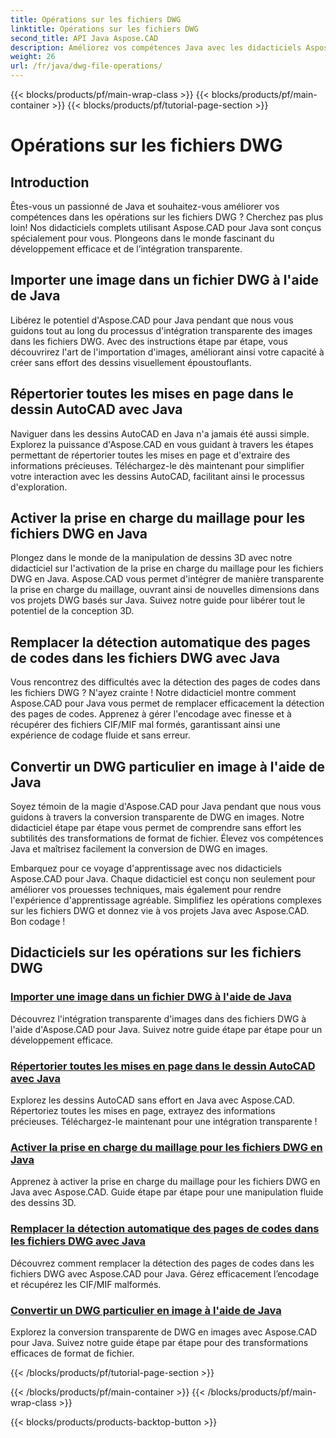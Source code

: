 ```yaml
---
title: Opérations sur les fichiers DWG
linktitle: Opérations sur les fichiers DWG
second_title: API Java Aspose.CAD
description: Améliorez vos compétences Java avec les didacticiels Aspose.CAD. Apprenez l'importation d'images, la liste de mises en page, la prise en charge du maillage, le remplacement des pages de codes et la conversion DWG en image sans effort.
weight: 26
url: /fr/java/dwg-file-operations/
---
```


{{< blocks/products/pf/main-wrap-class >}}
{{< blocks/products/pf/main-container >}}
{{< blocks/products/pf/tutorial-page-section >}}

# Opérations sur les fichiers DWG

## Introduction

Êtes-vous un passionné de Java et souhaitez-vous améliorer vos compétences dans les opérations sur les fichiers DWG ? Cherchez pas plus loin! Nos didacticiels complets utilisant Aspose.CAD pour Java sont conçus spécialement pour vous. Plongeons dans le monde fascinant du développement efficace et de l’intégration transparente.

## Importer une image dans un fichier DWG à l'aide de Java

Libérez le potentiel d'Aspose.CAD pour Java pendant que nous vous guidons tout au long du processus d'intégration transparente des images dans les fichiers DWG. Avec des instructions étape par étape, vous découvrirez l'art de l'importation d'images, améliorant ainsi votre capacité à créer sans effort des dessins visuellement époustouflants.

## Répertorier toutes les mises en page dans le dessin AutoCAD avec Java

Naviguer dans les dessins AutoCAD en Java n'a jamais été aussi simple. Explorez la puissance d'Aspose.CAD en vous guidant à travers les étapes permettant de répertorier toutes les mises en page et d'extraire des informations précieuses. Téléchargez-le dès maintenant pour simplifier votre interaction avec les dessins AutoCAD, facilitant ainsi le processus d'exploration.

## Activer la prise en charge du maillage pour les fichiers DWG en Java

Plongez dans le monde de la manipulation de dessins 3D avec notre didacticiel sur l'activation de la prise en charge du maillage pour les fichiers DWG en Java. Aspose.CAD vous permet d'intégrer de manière transparente la prise en charge du maillage, ouvrant ainsi de nouvelles dimensions dans vos projets DWG basés sur Java. Suivez notre guide pour libérer tout le potentiel de la conception 3D.

## Remplacer la détection automatique des pages de codes dans les fichiers DWG avec Java

Vous rencontrez des difficultés avec la détection des pages de codes dans les fichiers DWG ? N'ayez crainte ! Notre didacticiel montre comment Aspose.CAD pour Java vous permet de remplacer efficacement la détection des pages de codes. Apprenez à gérer l'encodage avec finesse et à récupérer des fichiers CIF/MIF mal formés, garantissant ainsi une expérience de codage fluide et sans erreur.

## Convertir un DWG particulier en image à l'aide de Java

Soyez témoin de la magie d'Aspose.CAD pour Java pendant que nous vous guidons à travers la conversion transparente de DWG en images. Notre didacticiel étape par étape vous permet de comprendre sans effort les subtilités des transformations de format de fichier. Élevez vos compétences Java et maîtrisez facilement la conversion de DWG en images.

Embarquez pour ce voyage d'apprentissage avec nos didacticiels Aspose.CAD pour Java. Chaque didacticiel est conçu non seulement pour améliorer vos prouesses techniques, mais également pour rendre l'expérience d'apprentissage agréable. Simplifiez les opérations complexes sur les fichiers DWG et donnez vie à vos projets Java avec Aspose.CAD. Bon codage !

## Didacticiels sur les opérations sur les fichiers DWG
### [Importer une image dans un fichier DWG à l'aide de Java](./import-image-to-dwg/)
Découvrez l'intégration transparente d'images dans des fichiers DWG à l'aide d'Aspose.CAD pour Java. Suivez notre guide étape par étape pour un développement efficace.
### [Répertorier toutes les mises en page dans le dessin AutoCAD avec Java](./list-all-layouts/)
Explorez les dessins AutoCAD sans effort en Java avec Aspose.CAD. Répertoriez toutes les mises en page, extrayez des informations précieuses. Téléchargez-le maintenant pour une intégration transparente !
### [Activer la prise en charge du maillage pour les fichiers DWG en Java](./mesh-support-for-dwg/)
Apprenez à activer la prise en charge du maillage pour les fichiers DWG en Java avec Aspose.CAD. Guide étape par étape pour une manipulation fluide des dessins 3D.
### [Remplacer la détection automatique des pages de codes dans les fichiers DWG avec Java](./override-code-page-detection/)
Découvrez comment remplacer la détection des pages de codes dans les fichiers DWG avec Aspose.CAD pour Java. Gérez efficacement l’encodage et récupérez les CIF/MIF malformés.
### [Convertir un DWG particulier en image à l'aide de Java](./convert-dwg-to-image/)
Explorez la conversion transparente de DWG en images avec Aspose.CAD pour Java. Suivez notre guide étape par étape pour des transformations efficaces de format de fichier.

{{< /blocks/products/pf/tutorial-page-section >}}

{{< /blocks/products/pf/main-container >}}
{{< /blocks/products/pf/main-wrap-class >}}

{{< blocks/products/products-backtop-button >}}
